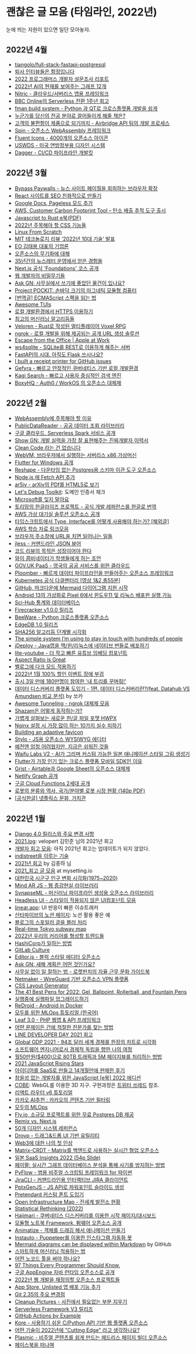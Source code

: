 # 괜찮은 글 모음 (타임라인, 2022년)

눈에 띄는 자원이 있으면 일단 모아놓자.

## 2022년 4월

* [tiangolo/full-stack-fastapi-postgresql](https://github.com/tiangolo/full-stack-fastapi-postgresql)
* [퇴사 인터뷰들은 함정입니다](https://news.hada.io/topic?id=6304)
* [2022 프로그래머스 개발자 설문조사 리포트](https://news.hada.io/topic?id=6305)
* [2022년 AI의 현재를 보여주는 그래프 12개](https://news.hada.io/topic?id=6297)
* [Nitric - 클라우드/서버리스 앱용 프레임워크](https://news.hada.io/topic?id=6293)
* [BBC Online의 Serverless 전환 1주년 회고](https://news.hada.io/topic?id=6291)
* [fman build system - Python 과 QT로 크로스플랫폼 개발을 쉽게](https://news.hada.io/topic?id=6288)
* [누군가를 당신의 전공 분야로 끌어들이게 해줄 책은?](https://news.hada.io/topic?id=6259)
* [고객의 불편함이 제품으로 되기까지 - Airbridge API 팀의 개발 프로세스](https://news.hada.io/topic?id=6273)
* [Spin - 오픈소스 WebAssembly 프레임워크](https://news.hada.io/topic?id=6286)
* [Fluent Icons - 4000개의 오픈소스 아이콘](https://news.hada.io/topic?id=6248)
* [USWDS - 미국 연방정부용 디자인 시스템](https://news.hada.io/topic?id=6263)
* [Dagger - CI/CD 파이프라인 개발킷](https://news.hada.io/topic?id=6269)

## 2022년 3월

* [Bypass Paywalls - 뉴스 사이트 페이월을 회피하는 브라우저 확장](https://news.hada.io/topic?id=6092)
* [React 사이트를 SEO 친화적으로 만들기](https://news.hada.io/topic?id=6081)
* [Google Docs, Pageless 모드 추가](https://news.hada.io/topic?id=6087)
* [AWS, Customer Carbon Footprint Tool – 탄소 배출 추적 도구 출시](https://news.hada.io/topic?id=6091)
* [Javascript to Rust e북(PDF)](https://news.hada.io/topic?id=6068)
* [2022년 주목해야 할 CSS 기능들](https://news.hada.io/topic?id=6076)
* [Linux From Scratch](https://news.hada.io/topic?id=6065)
* [MIT 테크놀로지 리뷰 ‘2022년 10대 기술’ 발표](https://news.hada.io/topic?id=6070)
* [EO 김태용 대표의 기업론](https://news.hada.io/topic?id=6078)
* [오픈소스의 무기화에 대해](https://news.hada.io/topic?id=6198)
* [35년간의 뉴스레터 운영에서 얻은 경험들](https://news.hada.io/topic?id=6201)
* [Next.js 공식 'Foundations' 코스 공개](https://news.hada.io/topic?id=6197)
* [웹 개발자의 비밀무기들](https://news.hada.io/topic?id=6199)
* [Ask GN: 사무실에서 쓰기에 좋았던 물건이 있나요?](https://news.hada.io/topic?id=6196)
* [Project POCKIT: 손바닥 크기의 마그네틱 모듈형 컴퓨터](https://news.hada.io/topic?id=6189)
* [[번역글] ECMAScript 스펙을 읽는 법](https://news.hada.io/topic?id=6188)
* [Awesome TUIs](https://github.com/rothgar/awesome-tuis)
* [로컬 개발환경에서 HTTPS 이용하기](https://news.hada.io/topic?id=6144)
* [최고의 머신러닝 알고리듬들](https://news.hada.io/topic?id=6156)
* [Veloren - Rust로 작성된 멀티플레이어 Voxel RPG](https://news.hada.io/topic?id=6157)
* [ngrok - 로컬 개발을 위해 제공되는 공개 URL 생성 솔루션](https://news.hada.io/topic?id=6151)
* [Escape from the Office | Apple at Work](https://news.hada.io/topic?id=6140)
* [ws4sqlite - SQLite를 REST로 이용하게 해주는 서버](https://news.hada.io/topic?id=6146)
* [FastAPI의 시대. 아직도 Flask 쓰시나요?](https://news.hada.io/topic?id=6233)
* [I built a receipt printer for GitHub issues](https://aschmelyun.com/blog/i-built-a-receipt-printer-for-github-issues/)
* [Gefyra - 빠르고 안정적인 쿠버네티스 기반 로컬 개발환경](https://news.hada.io/topic?id=6239)
* [Kagi Search - 빠르고 사용자 중심적인 검색 엔진](https://news.hada.io/topic?id=6223)
* [BoxyHQ - Auth0 / WorkOS 의 오픈소스 대체제](https://news.hada.io/topic?id=6226)

## 2022년 2월

* [WebAssembly에 주목해야 할 이유](https://news.hada.io/topic?id=5914)
* [PublicDataReader - 공공 데이터 조회 라이브러리](https://news.hada.io/topic?id=5913)
* [구글 클라우드, Serverless Spark 서비스 공개](https://news.hada.io/topic?id=5910)
* [Show GN: 개발 실력을 가장 잘 표현해주는 진짜개발자 이력서](https://news.hada.io/topic?id=5904)
* [Clean Code 라는 건 없습니다](https://news.hada.io/topic?id=5881)
* [WebVM, 브라우저에서 실행하는 서버리스 x86 가상머신](https://news.hada.io/topic?id=5893)
* [Flutter for Windows 공개](https://news.hada.io/topic?id=5901)
* [Reshape - 다운타임 없는 Postgres용 스키마 이관 도구 오픈소스](https://news.hada.io/topic?id=5892)
* [Node.js 에 Fetch API 추가](https://news.hada.io/topic?id=5872)
* [ar5iv - arXiv의 PDf를 HTML5로 보기](https://news.hada.io/topic?id=5874)
* [Let's Debug Toolkit](https://tools.letsdebug.net/cert-search): 도메인 인증서 체크
* [Microsoft를 잊지 말아요](https://news.hada.io/topic?id=5977)
* [토리맘의 한글라이즈 프로젝트 - 공식 개발 레퍼런스를 한글로 번역](https://news.hada.io/topic?id=5970)
* [AWS 가상 대기실 솔루션 오픈소스 공개](https://news.hada.io/topic?id=5971)
* [타입스크립트에서 Type, Interface를 어떻게 사용해야 하는가? [해외글]](https://news.hada.io/topic?id=5974)
* [AWS 학습 자료 링크모음](https://news.hada.io/topic?id=5952)
* [브라우저 주소창에 URL을 치면 일어나는 일들](https://news.hada.io/topic?id=5925)
* [jless - 커맨드라인 JSON 뷰어](https://news.hada.io/topic?id=5960)
* [코드 리뷰의 목적은 성장이어야 한다](https://news.hada.io/topic?id=5919)
* [와이 콤비네이터가 학생들에게 하는 조언](https://news.hada.io/topic?id=5941)
* [GOV.UK PaaS - 영국의 공공 서비스를 위한 클라우드](https://news.hada.io/topic?id=5944)
* [Ploomber - 빠르게 데이터 파이프라인을 만들어주는 오픈소스 프레임워크](https://news.hada.io/topic?id=5932)
* [Kubernetes 공식 다큐멘터리 [영상 1&2,총55분]](https://news.hada.io/topic?id=5983)
* [GitHub, 마크다운에 Mermaid 다이어그램 지원 시작](https://news.hada.io/topic?id=5982)
* [Android 13의 가상화로 Pixel 6에서 윈도우11 및 리눅스 배포판 실행 가능](https://news.hada.io/topic?id=5978)
* [Sci-Hub 통계와 데이터베이스](https://news.hada.io/topic?id=5976)
* [Firecracker v1.0.0 릴리즈](https://news.hada.io/topic?id=5967)
* [BeeWare - Python 크로스플랫폼 오픈소스](https://news.hada.io/topic?id=5955)
* [EdgeDB 1.0 릴리즈](https://news.hada.io/topic?id=5961)
* [SHA256 알고리듬 단계별 시각화](https://sha256algorithm.com/)
* [The simple system I’m using to stay in touch with hundreds of people](https://jakobgreenfeld.com/stay-in-touch)
* [jDeploy - Java앱을 맥/윈/리눅스에 네이티브 번들로 배포하기](https://news.hada.io/topic?id=5986)
* [lite-youtube - 더 작고 빠른 유튜브 임베딩 컴포넌트](https://news.hada.io/topic?id=5988)
* [Aspect Ratio is Great](https://css-irl.info/aspect-ratio-is-great/)
* [벨로그에 다크 모드 적용하기](https://velog.io/@velopert/velog-dark-mode)
* [2022년 1월 100% 할인 이벤트 장애 부검](https://tech.inflab.com/202201-event-postmortem/)
* [출시 3일 만에 180만명이 참여한 '내 트리를 꾸며줘!'](https://publy.co/content/6687)
* [데이터 디스커버리 플랫폼 도입기 - 1편. 데이터 디스커버리란?(feat. Datahub VS Amundsen 비교 분석)](https://tech.socarcorp.kr/data/2022/02/25/data-discovery-platform-01.html) by 쏘카
* [Awesome Tunneling - ngrok 대체제 모음](https://news.hada.io/topic?id=6045)
* [Shazam은 어떻게 동작하는가?](https://news.hada.io/topic?id=6047)
* [가볍게 살펴보는 새로운 한/글 파일 포맷 HWPX](https://news.hada.io/topic?id=6052)
* [Nginx 설정 시 가장 많이 하는 10가지 실수 피하기](https://news.hada.io/topic?id=6041)
* [Building an adaptive favicon](https://web.dev/building-an-adaptive-favicon/)
* [Stylo - JS용 오픈소스 WYSIWYG 에디터](https://news.hada.io/topic?id=6043)
* [예전엔 엄청 어려웠지만, 지금은 쉬워진 것들](https://news.hada.io/topic?id=6021)
* [Waifu Labs V2 - AI가 그리며 커스텀 가능한 일본 애니메이션 스타일 그림 생성기](https://news.hada.io/topic?id=6037)
* [Flutter가 가장 인기 있는 크로스 플랫폼 모바일 SDK인 이유](https://news.hada.io/topic?id=6032)
* [Grist - Airtable과 Google Sheet의 오픈소스 대체제](https://news.hada.io/topic?id=6025)
* [Netlify Graph 공개](https://www.netlify.com/blog/announcing-netlify-graph-a-faster-way-for-teams-to-develop-web-apps-with-apis)
* [구글 Cloud Functions 2세대 공개](https://news.hada.io/topic?id=6017)
* [로봇의 분류와 역사, 국가/분야별 로봇 시장 현황 (140p PDF)](https://news.hada.io/topic?id=6010)
* [[공식한글] 넷플릭스 문화, 가치관](https://news.hada.io/topic?id=6022)

## 2022년 1월

* [Django 4.0 릴리스와 주요 변경 사항](https://www.44bits.io/ko/post/django-4-0-release-note-summary)
* [2021.log](https://velog.io/@velopert/2021.log): velopert 김민준 님의 2021년 회고
* [개발자 회고 모음](https://github.com/oaksong/developers-retrospective): 아직 2021년 회고는 업데이트가 되지 않았다.
* [indistreet을 이루는 기술](https://slides.com/rotoshine/indistreet-tech-stack/)
* [2021년 회고](https://www.wisewiredbooks.com/blog/posts/2021년-회고/) by 김종하 님
* [2021_회고 글 모음](https://mysetting.io/posts/tag/2021_회고) at mysetting.io
* [대한민국 시군구 인구 변화 시각화(1975~2020)](https://vw-lab.tistory.com/100)
* [Mind AR JS - 웹 증강현실 라이브러리](https://news.hada.io/topic?id=5664)
* [SynapseML - 머신러닝 파이프라인 생성용 오픈소스 라이브러리](https://news.hada.io/topic?id=5662)
* [Headless UI - 스타일이 적용되지 않은 UI컴포넌트 모음](https://news.hada.io/topic?id=5660)
* [linear.app](https://linear.app): UI 반응이 빠른 이슈트래커
* [산타파이브의 노션 페이지](https://santafive.notion.site/3834450147f8438ba23daa934d7495a9): 노션 활용 좋은 예
* [블로그의 스포일러 글을 블러 처리](https://mj-trpg.tistory.com/33)
* [Real-time Tokyo subway map](https://minitokyo3d.com/)
* [2022년 우리의 커리어를 형성할 트렌드들](https://news.hada.io/topic?id=5672)
* [HashiCorp가 일하는 방법](https://news.hada.io/topic?id=5668)
* [GitLab Culture](https://about.gitlab.com/company/culture/)
* [Editor.js - 블럭 스타일 에디터 오픈소스](https://news.hada.io/topic?id=5667)
* [Ask GN: 새해 계획은 어떤 것인가요?](https://news.hada.io/topic?id=5666)
* [사무실 없이 일 잘하는 법 - 로켓펀치의 자율 근무 문화 가이드북](https://news.hada.io/topic?id=5705)
* [Netmaker - WireGuard 기반 오픈소스 VPN 플랫폼](https://news.hada.io/topic?id=5701)
* [CSS Layout Generator](https://news.hada.io/topic?id=5702)
* [The 41 Best Pens for 2022: Gel, Ballpoint, Rollerball, and Fountain Pens](https://www.jetpens.com/blog/The-41-Best-Pens-for-2022-Gel-Ballpoint-Rollerball-and-Fountain-Pens/pt/974)
* [실행중에 실행파일 업그레이드하기](https://news.hada.io/topic?id=5699)
* [ReDroid - Android in Docker](https://news.hada.io/topic?id=5694)
* [모두를 위한 MLOps 튜토리얼 (한국어)](https://news.hada.io/topic?id=5675)
* [Leaf 3.0 - PHP 웹앱 & API 프레임워크](https://news.hada.io/topic?id=5698)
* [어떤 문제이든 간에 적절한 전문가를 찾는 방법](https://news.hada.io/topic?id=5685)
* [LINE DEVELOPER DAY 2021 회고](https://news.hada.io/topic?id=5692)
* [Global GDP 2021 - 94조 달러 세계 경제를 한장의 차트로 시각화](https://news.hada.io/topic?id=5677)
* [소프트웨어 엔지니어로서 경제적 독립을 향한 나의 여정](https://news.hada.io/topic?id=5719)
* [월50만원($400)으로 80TB 트래픽과 5M 페이지뷰를 처리하는 방법](https://news.hada.io/topic?id=5717)
* [2021 JavaScript Rising Stars](https://news.hada.io/topic?id=5716)
* [아이디어를 SaaS로 만들고 14개월만에 판매한 후기](https://news.hada.io/topic?id=5715)
* [참을성 없는 개발자를 위한 JavaScript [e북] 2022 에디션](https://news.hada.io/topic?id=5718)
* [COBE](https://github.com/shuding/cobe): WebGL를 이용한 3D 지구. 구현과정은 [트위터 쓰레드](https://twitter.com/shuding_/status/1475916082875666441) 참조.
* [리액트 라우터 v6 튜토리얼](https://velog.io/@velopert/react-router-v6-tutorial)
* [카카오 AI추천 : 카카오의 콘텐츠 기반 필터링](https://tech.kakao.com/2021/12/27/content-based-filtering-in-kakao/)
* [모두의 MLOps](https://mlops-for-all.github.io/)
* [Fly.io, 소규모 프로젝트를 위한 무료 Postgres DB 제공](https://news.hada.io/topic?id=5803)
* [Remix vs. Next.js](https://news.hada.io/topic?id=5802)
* [50개 디자인 시스템 레퍼런스](https://news.hada.io/topic?id=5791)
* [Drovp - 드래그&드롭 UI 기반 유틸리티](https://news.hada.io/topic?id=5795)
* [Web3에 대한 나의 첫 인상](https://news.hada.io/topic?id=5771)
* [Matrix-CRDT - Matrix를 백엔드로 사용하는 실시간 협업 오픈소스](https://news.hada.io/topic?id=5780)
* [일본 SaaS Insights 2022 (54p Slide)](https://docsend.com/view/ttm4fzuh2d9saixj)
* [페이팔: 실시간 그래프 데이터베이스 분석을 통해 사기를 방지하는 방법](https://news.hada.io/topic?id=5782)
* [PyFlow - 범용 비주얼 스크립팅 프레임워크 for 파이썬](https://news.hada.io/topic?id=5777)
* [JiraCLI - 커맨드라인용 인터랙티브 JIRA 클라이언트](https://news.hada.io/topic?id=5775)
* [PptxGenJS - JS API로 파워포인트 슬라이드 생성](https://news.hada.io/topic?id=5778)
* [Pretendard 커스텀 폰트 도입기](https://news.hada.io/topic?id=5764)
* [Open Infrastructure Map - 전세계 발전소 현황](https://news.hada.io/topic?id=5760)
* [Statistical Rethinking (2022)](https://news.hada.io/topic?id=5761)
* [Hajimari - 쿠버네티스 디스커버리를 이용한 시작 페이지/대시보드](https://news.hada.io/topic?id=5806)
* [모듈형 노트북 Framework, 펌웨어 오픈소스 공개](https://news.hada.io/topic?id=5805)
* [Animatize - 객체를 드래깅 해서 애니메이션 만들기](https://animatize.com/)
* [Instauto - Puppeteer를 이용한 인스타그램 자동화 봇](https://news.hada.io/topic?id=5759)
* [Mermaid diagrams can be displayed within Markdown](https://github.com/github/roadmap/issues/372) by GitHub
* [스마트하게 머신러닝 적용하는 법](https://news.hada.io/topic?id=5779)
* [어떤 노코드 툴을 써야 하나요?](https://yozm.wishket.com/magazine/detail/1291/)
* [97 Things Every Programmer Should Know.](https://faun.pub/97-things-every-programmer-should-know-da1ceae9b8d0)
* [구글 AppEngine 자바 런타임 오픈소스로 공개](https://news.hada.io/topic?id=5855)
* [2022년 웹 개발을 재정의할 오픈소스 프로젝트들](https://news.hada.io/topic?id=5859)
* [App Store, Unlisted 앱 배포 기능 추가](https://news.hada.io/topic?id=5857)
* [Git 2.35의 주요 변경점](https://news.hada.io/topic?id=5856)
* [Cleanup Pictures - 사진에서 필요없는 부분 지우기](https://news.hada.io/topic?id=5843)
* [Serverless Framework V3 릴리즈](https://news.hada.io/topic?id=5851)
* [GitHub Actions by Example](https://news.hada.io/topic?id=5829)
* [Kore - 사용하기 쉬운 C/Python API 기반 웹 플랫폼 오픈소스](https://news.hada.io/topic?id=5842)
* [어떤 기술이 2022년에 "Cutting Edge" 라고 생각하나요?](https://news.hada.io/topic?id=5831)
* [Plasmic - 비주얼 콘텐츠를 쉽게 만드는 헤드리스 페이지 빌더 오픈소스](https://news.hada.io/topic?id=5835)
* [페이스북을 떠나며](https://news.hada.io/topic?id=5810)
